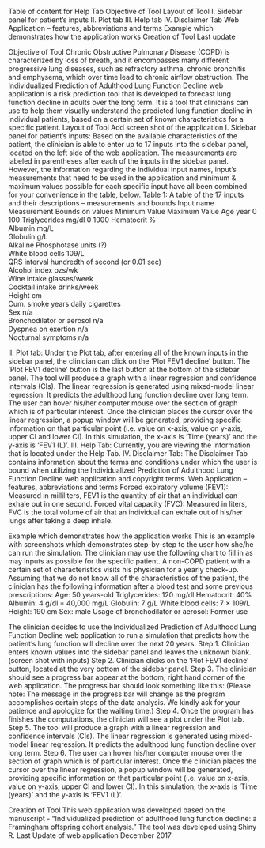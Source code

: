 Table of content for Help Tab
Objective of Tool
Layout of Tool
I.	Sidebar panel for patient’s inputs
II.	Plot tab
III.	Help tab
IV.	Disclaimer Tab
Web Application – features, abbreviations and terms
Example which demonstrates how the application works
Creation of Tool
Last update

Objective of Tool
Chronic Obstructive Pulmonary Disease (COPD) is characterized by loss of breath, and it encompasses many different progressive lung diseases, such as refractory asthma, chronic bronchitis and emphysema, which over time lead to chronic airflow obstruction. The Individualized Prediction of Adulthood Lung Function Decline web application is a risk prediction tool that is developed to forecast lung function decline in adults over the long term. It is a tool that clinicians can use to help them visually understand the predicted lung function decline in individual patients, based on a certain set of known characteristics for a specific patient.
Layout of Tool
Add screen shot of the application
I. Sidebar panel for patient’s inputs:
Based on the available characteristics of the patient, the clinician is able to enter up to 17 inputs into the sidebar panel, located on the left side of the web application.
The measurements are labeled in parentheses after each of the inputs in the sidebar panel. However, the information regarding the individual input names, input’s measurements that need to be used in the application and minimum & maximum values possible for each specific input have all been combined for your convenience in the table, below. 
Table 1: A table of the 17 inputs and their descriptions – measurements and bounds
Input name	Measurement	Bounds on values
		Minimum Value	Maximum Value
Age	year	0	100
Triglycerides	mg/dl	0	1000
Hematocrit	%		
Albumin	mg/L		
Globulin	g/L		
Alkaline Phosphotase	units (?)		
White blood cells	109/L		
QRS interval	hundredth of second (or 0.01 sec)		
Alcohol index	ozs/wk		
Wine intake	glasses/week		
Cocktail intake	drinks/week		
Height	cm		
Cum. smoke years	daily cigarettes		
Sex	n/a		
Bronchodilator or aerosol	n/a		
Dyspnea on exertion	n/a		
Nocturnal symptoms	n/a		

II. Plot tab:
Under the Plot tab, after entering all of the known inputs in the sidebar panel, the clinician can click on the ‘Plot FEV1 decline’ button. The ‘Plot FEV1 decline’ button is the last button at the bottom of the sidebar panel. The tool will produce a graph with a linear regression and confidence intervals (CIs). The linear regression is generated using mixed-model linear regression. It predicts the adulthood lung function decline over long term. 
The user can hover his/her computer mouse over the section of graph which is of particular interest. Once the clinician places the cursor over the linear regression, a popup window will be generated, providing specific information on that particular point (i.e. value on x-axis, value on y-axis, upper CI and lower CI). In this simulation, the x-axis is ‘Time (years)’ and the y-axis is ‘FEV1 (L)’.
III. Help Tab:
Currently, you are viewing the information that is located under the Help Tab.
IV. Disclaimer Tab:
The Disclaimer Tab contains information about the terms and conditions under which the user is bound when utilizing the Individualized Prediction of Adulthood Lung Function Decline web application and copyright terms.
Web Application – features, abbreviations and terms
Forced expiratory volume (FEV1): Measured in milliliters, FEV1 is the quantity of air that an individual can exhale out in one second.
Forced vital capacity (FVC): Measured in liters, FVC is the total volume of air that an individual can exhale out of his/her lungs after taking a deep inhale.

Example which demonstrates how the application works
This is an example with screenshots which demonstrates step-by-step to the user how she/he can run the simulation. The clinician may use the following chart to fill in as may inputs as possible for the specific patient.
A non-COPD patient with a certain set of characteristics visits his physician for a yearly check-up. Assuming that we do not know all of the characteristics of the patient, the clinician has the following information after a blood test and some previous prescriptions:
Age: 50 years-old
Triglycerides: 120 mg/dl
Hematocrit: 40%
Albumin: 4 g/dl = 40,000 mg/L
Globulin: 7 g/L
White blood cells: 7 × 109/L
Height: 190 cm
Sex: male
Usage of bronchodilator or aerosol: Former use

The clinician decides to use the Individualized Prediction of Adulthood Lung Function Decline web application to run a simulation that predicts how the patient’s lung function will decline over the next 20 years. 
Step 1. Clinician enters known values into the sidebar panel and leaves the unknown blank. (screen shot with inputs)
Step 2. Clinician clicks on the ‘Plot FEV1 decline’ button, located at the very bottom of the sidebar panel.
Step 3. The clinician should see a progress bar appear at the bottom, right hand corner of the web application. The progress bar should look something like this: 
(Please note: The message in the progress bar will change as the program accomplishes certain steps of the data analysis. We kindly ask for your patience and apologize for the waiting time.)
Step 4. Once the program has finishes the computations, the clinician will see a plot under the Plot tab.
Step 5. The tool will produce a graph with a linear regression and confidence intervals (CIs). The linear regression is generated using mixed-model linear regression. It predicts the adulthood lung function decline over long term. 
Step 6. The user can hover his/her computer mouse over the section of graph which is of particular interest. Once the clinician places the cursor over the linear regression, a popup window will be generated, providing specific information on that particular point (i.e. value on x-axis, value on y-axis, upper CI and lower CI). In this simulation, the x-axis is ‘Time (years)’ and the y-axis is ‘FEV1 (L)’.

Creation of Tool
This web application was developed based on the manuscript - “Individualized prediction of adulthood lung function decline: a Framingham offspring cohort analysis.” The tool was developed using Shiny R.
Last Update of web application
December 2017

